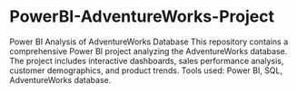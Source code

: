 # PowerBI-AdventureWorks-Project
Power BI Analysis of AdventureWorks Database  This repository contains a comprehensive Power BI project analyzing the AdventureWorks database. The project includes interactive dashboards, sales performance analysis, customer demographics, and product trends. Tools used: Power BI, SQL, AdventureWorks database.
